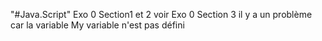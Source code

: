 "#Java.Script" 
Exo 0
Section1 et 2  voir Exo 0
Section 3 il y a un problème car la variable My variable n'est pas défini 
